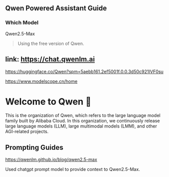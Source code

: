## Qwen Powered Assistant Guide

### Which Model

Qwen2.5-Max

> Using the free version of Qwen.
## link: https://chat.qwenlm.ai

https://huggingface.co/Qwen?spm=5aebb161.2ef5001f.0.0.3d50c921IVF0su

https://www.modelscope.cn/home

# Welcome to Qwen 👋

This is the organization of Qwen, which refers to the large language model family built by Alibaba Cloud.
In this organization, we continuously release large language models (LLM), large multimodal models (LMM), and other AGI-related projects. 

## Prompting Guides

https://qwenlm.github.io/blog/qwen2.5-max


Used chatgpt prompt model to provide context to Qwen2.5-Max.